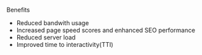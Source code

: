 
Benefits
* Reduced bandwith usage
* Increased page speed scores and enhanced SEO performance
* Reduced server load
* Improved time to interactivity(TTI)